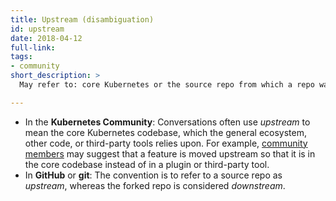 ```yaml
---
title: Upstream (disambiguation)
id: upstream
date: 2018-04-12
full-link: 
tags:
- community
short_description: >
  May refer to: core Kubernetes or the source repo from which a repo was forked.

---
```


* In the **Kubernetes Community**: Conversations often use *upstream* to mean the core Kubernetes codebase, which the general ecosystem, other code, or third-party tools relies upon. For example, [community members](#term-member) may suggest that a feature is moved upstream so that it is in the core codebase instead of in a plugin or third-party tool.
* In **GitHub** or **git**: The convention is to refer to a source repo as *upstream*, whereas the forked repo is considered *downstream*.


